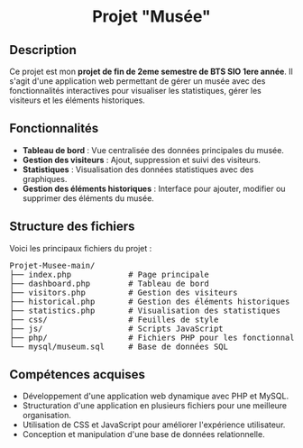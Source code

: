 <h1 align="center">Projet "Musée"</h1>

<h2>Description</h2>
<p>Ce projet est mon <strong>projet de fin de 2eme semestre de BTS SIO 1ere année</strong>. Il s'agit d'une application web permettant de gérer un musée avec des fonctionnalités interactives pour visualiser les statistiques, gérer les visiteurs et les éléments historiques.</p>

<h2>Fonctionnalités</h2>
<ul>
  <li><strong>Tableau de bord</strong> : Vue centralisée des données principales du musée.</li>
  <li><strong>Gestion des visiteurs</strong> : Ajout, suppression et suivi des visiteurs.</li>
  <li><strong>Statistiques</strong> : Visualisation des données statistiques avec des graphiques.</li>
  <li><strong>Gestion des éléments historiques</strong> : Interface pour ajouter, modifier ou supprimer des éléments du musée.</li>
</ul>

<h2>Structure des fichiers</h2>
<p>Voici les principaux fichiers du projet :</p>
<pre>
Projet-Musee-main/
├── index.php            # Page principale
├── dashboard.php        # Tableau de bord
├── visitors.php         # Gestion des visiteurs
├── historical.php       # Gestion des éléments historiques
├── statistics.php       # Visualisation des statistiques
├── css/                 # Feuilles de style
├── js/                  # Scripts JavaScript
├── php/                 # Fichiers PHP pour les fonctionnalités
└── mysql/museum.sql     # Base de données SQL
</pre>

<h2>Compétences acquises</h2>
<ul>
  <li>Développement d'une application web dynamique avec PHP et MySQL.</li>
  <li>Structuration d'une application en plusieurs fichiers pour une meilleure organisation.</li>
  <li>Utilisation de CSS et JavaScript pour améliorer l'expérience utilisateur.</li>
  <li>Conception et manipulation d'une base de données relationnelle.</li>
</ul>
